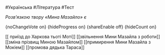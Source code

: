 #Українська #Література #Тест

*Розв’язкою твору «Мина Мазайло» є*

{noChangeVote on}
{hideProgress on}
{shareEnable off}
{hideCount on}

[[ приїзд до Харкова тьоті Моті]]
[[звільнення Мини Мазайла з роботи]]
[[зміна прізвищ Миною Мазайлом]]
[[примирення Мини Мазайла з Мокіем]]
[[промова дядька Тараса]]
